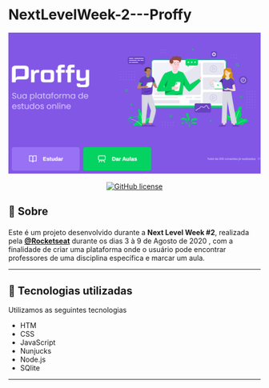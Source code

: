 # NextLevelWeek-2---Proffy

<p align="center">
  <img src="Screenshot_571.png">
</p>


<div align="center">

[![GitHub license](https://img.shields.io/github/license/guilhermecapitao/proffy-discovery)](https://github.com/guilhermecapitao/proffy-discovery/blob/master/LICENSE)<space> <space>

</div>



<h2>

  <g-emoji class="g-emoji" alias="book" fallback-src="https://github.githubassets.com/images/icons/emoji/unicode/1f4d6.png">📖</g-emoji> Sobre
</h2>
  <p>Este é um projeto desenvolvido durante a <strong>Next Level Week #2</a></strong>, realizada pela <strong><a href="https://github.com/Rocketseat">@Rocketseat</a></strong> durante os dias 3 à 9 de Agosto de 2020 , com a finalidade de criar uma plataforma
  onde o usuário pode encontrar professores de uma disciplina específica e marcar um aula.
<hr></hr>



<h2>  
  <g-emoji class="g-emoji" alias="rocket" fallback-src="https://github.githubassets.com/images/icons/emoji/unicode/1f680.png">🚀</g-emoji> Tecnologias utilizadas
</h2>
<p>Utilizamos as seguintes tecnologias</p>
  <ul>
   <li>HTM</li>
   <li>CSS</li>
   <li>JavaScript</li>
   <li>Nunjucks</li>
   <li>Node.js</li>
   <li>SQlite</li>
  </ul>
<hr></hr>


